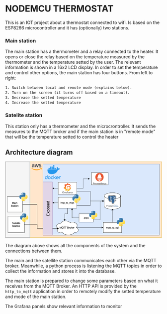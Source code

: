 # NODEMCU THERMOSTAT

This is an IOT project about a thermostat connected to wifi. Is based on the ESP8266 microcontroller and it has (optionally) two stations.

### Main station

The main station has a thermometer and a relay connected to the heater. It opens or close the relay based on the temperature measured by the thermometer and the temperature setted by the user. The relevant information is shown in a 16x2 LCD display. In order to set the temperature and control other options, the main station has four buttons. From left to right:

    1. Switch between local and remote mode (explains below).
    2. Turn on the screen (it turns off based on a timeout).
    3. Decrease the setted temperature
    4. Increase the setted temperature

### Satelite station

This station only has a thermometer and the microcrontroller. It sends the measures to the MQTT broker and if the main station is in "remote mode" that will be the temperature setted to control the heater

## Architecture diagram

![Diagram preview](./thermostat.png)

The diagram above shows all the components of the system and the connections between them.

The main and the satellite station communicates each other via the MQTT broker. Meanwhile, a python process is listening the MQTT topics in order to collect the information and stores it into the database.

The main station is prepared to change some parameters based on what it receives from the MQTT Broker. An HTTP API is provided by the `http_to_mqtt` application in order to remotely modify the setted temperature and mode of the main station.

The Grafana panels show relevant information to monitor